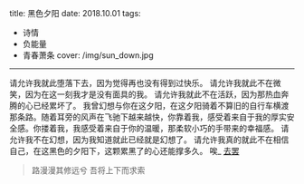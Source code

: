 ﻿title: 黑色夕阳
date: 2018.10.01 
tags: 
- 诗情
- 负能量
- 青春萧条
cover: /img/sun_down.jpg


----------


请允许我就此堕落下去，因为觉得再也没有得到过快乐。
请允许我就此不在微笑，因为在这一刻我才是没有面具的我。
请允许我就此不在活跃，因为那热血奔腾的心已经累坏了。
我曾幻想与你在这夕阳，在这夕阳骑着不算旧的自行车横渡那条路。随着耳旁的风声在飞驰下越来越快，你靠着我，感受着来自于我的厚实安全感。你搂着我，我感受着来自于你的温暖，那柔软小巧的手带来的幸福感。
请允许我不在幻想，因为我知道就此已经就是幻想了。
请允许我真的就此不在相信自己，在这黑色的夕阳下，这颗累黑了的心还能撑多久。
唉_
[去罢](https://zi.com/w/a/6b5ffMq)
>路漫漫其修远兮 吾将上下而求索
